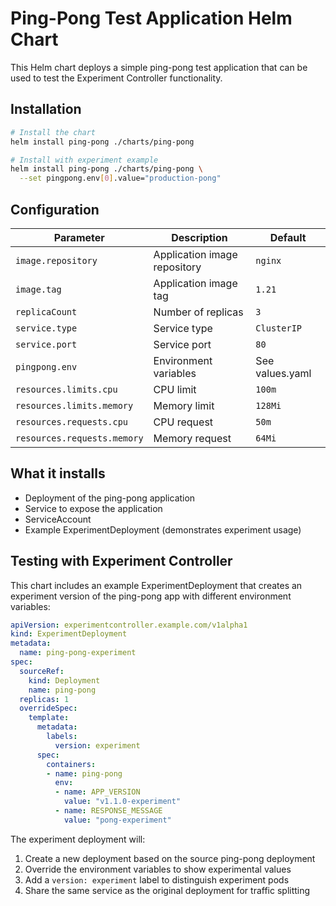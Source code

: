 # Ping-Pong Test Application Helm Chart

This Helm chart deploys a simple ping-pong test application that can be used to test the Experiment Controller functionality.

## Installation

```bash
# Install the chart
helm install ping-pong ./charts/ping-pong

# Install with experiment example
helm install ping-pong ./charts/ping-pong \
  --set pingpong.env[0].value="production-pong"
```

## Configuration

| Parameter | Description | Default |
|-----------|-------------|---------|
| `image.repository` | Application image repository | `nginx` |
| `image.tag` | Application image tag | `1.21` |
| `replicaCount` | Number of replicas | `3` |
| `service.type` | Service type | `ClusterIP` |
| `service.port` | Service port | `80` |
| `pingpong.env` | Environment variables | See values.yaml |
| `resources.limits.cpu` | CPU limit | `100m` |
| `resources.limits.memory` | Memory limit | `128Mi` |
| `resources.requests.cpu` | CPU request | `50m` |
| `resources.requests.memory` | Memory request | `64Mi` |

## What it installs

- Deployment of the ping-pong application
- Service to expose the application
- ServiceAccount
- Example ExperimentDeployment (demonstrates experiment usage)

## Testing with Experiment Controller

This chart includes an example ExperimentDeployment that creates an experiment version of the ping-pong app with different environment variables:

```yaml
apiVersion: experimentcontroller.example.com/v1alpha1
kind: ExperimentDeployment
metadata:
  name: ping-pong-experiment
spec:
  sourceRef:
    kind: Deployment
    name: ping-pong
  replicas: 1
  overrideSpec:
    template:
      metadata:
        labels:
          version: experiment
      spec:
        containers:
        - name: ping-pong
          env:
          - name: APP_VERSION
            value: "v1.1.0-experiment"
          - name: RESPONSE_MESSAGE
            value: "pong-experiment"
```

The experiment deployment will:
1. Create a new deployment based on the source ping-pong deployment
2. Override the environment variables to show experimental values
3. Add a `version: experiment` label to distinguish experiment pods
4. Share the same service as the original deployment for traffic splitting